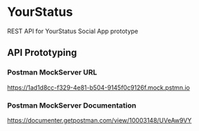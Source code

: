 # YourStatus
REST API for YourStatus Social App prototype


## API Prototyping

### Postman MockServer URL
https://1ad1d8cc-f329-4e81-b504-9145f0c9126f.mock.pstmn.io

### Postman MockServer Documentation
https://documenter.getpostman.com/view/10003148/UVeAw9VY
